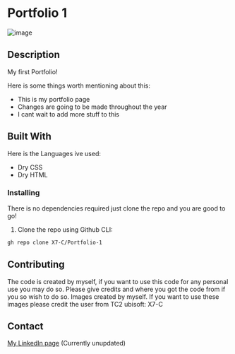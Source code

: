 # Portfolio 1

![image](https://avatars.githubusercontent.com/u/142581465?v=4)


## Description

My first Portfolio!

Here is some things worth mentioning about this:

- This is my portfolio page
- Changes are going to be made throughout the year
- I cant wait to add more stuff to this

## Built With

Here is the Languages ive used:

- Dry CSS
- Dry HTML

### Installing

There is no dependencies required just clone the repo and you are good to go!

1. Clone the repo using Github CLI:

```bash
gh repo clone X7-C/Portfolio-1
```


## Contributing

The code is created by myself, if you want to use this code for any personal use you may do so. Please give credits and where you got the code from if you so wish to do so.
Images created by myself. If you want to use these images please credit the user from TC2 ubisoft: X7-C

## Contact

[My LinkedIn page](www.linkedin.com) (Currently unupdated)
